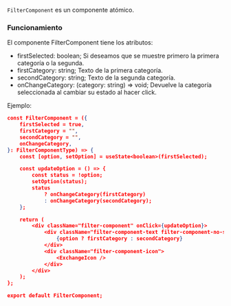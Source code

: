 `FilterComponent` es un componente atómico.

### Funcionamiento

El componente FilterComponent tiene los atributos:

-   firstSelected: boolean; Si deseamos que se muestre primero la primera categoría o la segunda.
-   firstCategory: string; Texto de la primera categoría.
-   secondCategory: string; Texto de la segunda categoría.
-   onChangeCategory: (category: string) => void; Devuelve la categoría seleccionada al cambiar su estado al hacer click.

Ejemplo:

```json
const FilterComponent = ({
    firstSelected = true,
    firstCategory = "",
    secondCategory = "",
    onChangeCategory,
}: FilterComponentType) => {
    const [option, setOption] = useState<boolean>(firstSelected);

    const updateOption = () => {
        const status = !option;
        setOption(status);
        status
            ? onChangeCategory(firstCategory)
            : onChangeCategory(secondCategory);
    };

    return (
        <div className="filter-component" onClick={updateOption}>
            <div className="filter-component-text filter-component-no-select">
                {option ? firstCategory : secondCategory}
            </div>
            <div className="filter-component-icon">
                <ExchangeIcon />
            </div>
        </div>
    );
};

export default FilterComponent;
```
